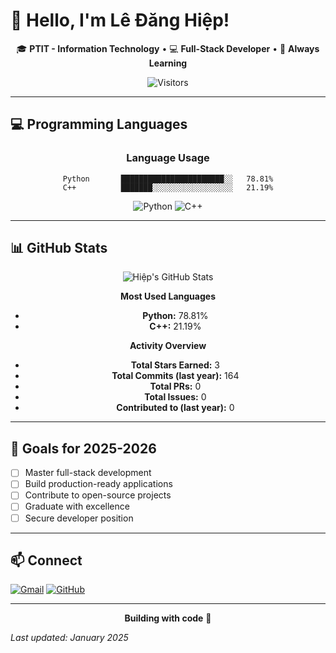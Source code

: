 # 👋 Hello, I'm Lê Đăng Hiệp!

<div align="center">

🎓 **PTIT - Information Technology** • 💻 **Full-Stack Developer** • 🌱 **Always Learning**

![Visitors](https://komarev.com/ghpvc/?username=ledanghiep&color=blueviolet)

</div>

---

## 💻 Programming Languages

<div align="center">

### Language Usage
```text
Python       ███████████████████████░░   78.81%
C++          ███████░░░░░░░░░░░░░░░░░░   21.19%
```

![Python](https://img.shields.io/badge/Python-78.81%25-3776AB?style=for-the-badge&logo=python&logoColor=white)
![C++](https://img.shields.io/badge/C++-21.19%25-00599C?style=for-the-badge&logo=c%2B%2B&logoColor=white)

</div>

---

## 📊 GitHub Stats

<div align="center">

![Hiệp's GitHub Stats](https://github-readme-stats.vercel.app/api?username=hiepcanhcut&show_icons=true&theme=default&hide_border=true)

**Most Used Languages**  
- **Python:** 78.81%  
- **C++:** 21.19%  

**Activity Overview**  
- **Total Stars Earned:** 3  
- **Total Commits (last year):** 164  
- **Total PRs:** 0  
- **Total Issues:** 0  
- **Contributed to (last year):** 0  

</div>

---

## 🎯 Goals for 2025-2026

- [ ] Master full-stack development
- [ ] Build production-ready applications
- [ ] Contribute to open-source projects
- [ ] Graduate with excellence
- [ ] Secure developer position

---

## 📫 Connect

[![Gmail](https://img.shields.io/badge/Gmail-hiepl3252@gmail.com-D14836?style=for-the-badge&logo=gmail&logoColor=white)](mailto:hiepl3252@gmail.com)
[![GitHub](https://img.shields.io/badge/GitHub-hiepcanhcut-181717?style=for-the-badge&logo=github&logoColor=white)](https://github.com/hiepcanhcut)

---

<div align="center">

**Building with code** 🚀

</div>

*Last updated: January 2025*
